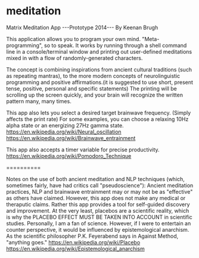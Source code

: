 meditation
==========

Matrix Meditation App
---Prototype 2014---
By Keenan Brugh

This application allows you to program your own mind. "Meta-programming", so to speak. It works by running through a shell command line
in a console/terminal window and printing out user-defined meditations mixed in with a flow of randomly-generated characters. 

The concept is combining inspirations from ancient cultural traditions (such as repeating mantras), to the more modern concepts of neurolinguistic programming and positive affirmations.(it is suggested to use short, present tense, positive, personal and specific statements) The printing will be scrolling up the screen quickly, and your brain will recognize the written pattern many, many times.

This app also lets you select a desired target brainwave frequency. (Simply affects the print rate)
For some examples, you can choose a relaxing 10Hz alpha state or an energizing 27Hz gamma state.
https://en.wikipedia.org/wiki/Neural_oscillation
https://en.wikipedia.org/wiki/Brainwave_entrainment

This app also accepts a timer variable for precise productivity.
https://en.wikipedia.org/wiki/Pomodoro_Technique

==========

Notes on the use of both ancient meditation and NLP techniques (which, sometimes fairly, have had critics call "pseudoscience"):
Ancient meditation practices, NLP and brainwave entrainment may or may not be as "effective" as others have claimed. However, this app does not make any medical or theraputic claims. Rather this app provides a tool for self-guided discovery and improvement. At the very least, placebos are a scientific reality, which is why the PLACEBO EFFECT MUST BE TAKEN INTO ACCOUNT in scientific studies. Personally, I am a fan of science. However, if I were to entertain an counter perspective, it would be influenced by epistemological anarchism. As the scientific philosopher P.K. Feyerabend says in Against Method, "anything goes."
https://en.wikipedia.org/wiki/Placebo
https://en.wikipedia.org/wiki/Epistemological_anarchism
